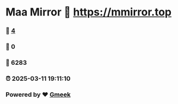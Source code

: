 # Maa Mirror :link: https://mmirror.top 
### :page_facing_up: [4](https://mmirror.top/tag.html) 
### :speech_balloon: 0 
### :hibiscus: 6283 
### :alarm_clock: 2025-03-11 19:11:10 
### Powered by :heart: [Gmeek](https://github.com/Meekdai/Gmeek)
